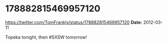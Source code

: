 # 178882815469957120
https://twitter.com/TomFrankly/status/178882815469957120
**Date:** 2012-03-11

Topeka tonight, then #SXSW tomorrow!
